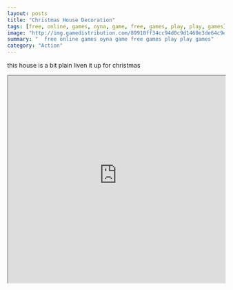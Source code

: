 ```yaml
---
layout: posts
title: "Christmas House Decoration"
tags: [free, online, games, oyna, game, free, games, play, play, games]
image: "http://img.gamedistribution.com/89910ff34cc94d0c9d1460e3de64c9e6.jpg"
summary: "  free online games oyna game free games play play games"
category: "Action"
---
```


this house is a bit plain liven it up for christmas

<iframe width="100%" height="480px;" src="http://flash.gamedistribution.com?game=89910ff34cc94d0c9d1460e3de64c9e6"></iframe>